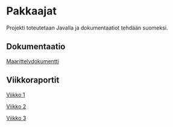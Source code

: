 # Pakkaajat
Projekti toteutetaan Javalla ja dokumentaatiot tehdään suomeksi.

## Dokumentaatio
[Maarittelydokumentti](https://github.com/Jarkkorm/tiralabra/blob/main/Dokumentaatio/maarittelydokumentti.md)

## Viikkoraportit
[Viikko 1](https://github.com/Jarkkorm/tiralabra/blob/main/Dokumentaatio/viikko1.md)

[Viikko 2](https://github.com/Jarkkorm/tiralabra/blob/main/Dokumentaatio/viikko2.md)

[Viikko 3](https://github.com/Jarkkorm/tiralabra/blob/main/Dokumentaatio/viikko3.md)
